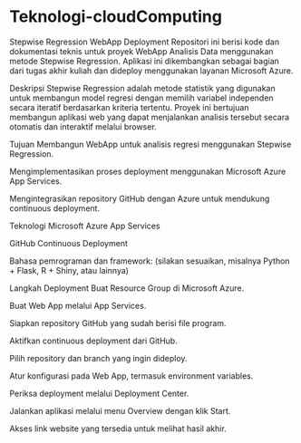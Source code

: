 # Teknologi-cloudComputing

Stepwise Regression WebApp Deployment
Repositori ini berisi kode dan dokumentasi teknis untuk proyek WebApp Analisis Data menggunakan metode Stepwise Regression. Aplikasi ini dikembangkan sebagai bagian dari tugas akhir kuliah dan dideploy menggunakan layanan Microsoft Azure.

Deskripsi
Stepwise Regression adalah metode statistik yang digunakan untuk membangun model regresi dengan memilih variabel independen secara iteratif berdasarkan kriteria tertentu. Proyek ini bertujuan membangun aplikasi web yang dapat menjalankan analisis tersebut secara otomatis dan interaktif melalui browser.

Tujuan
Membangun WebApp untuk analisis regresi menggunakan Stepwise Regression.

Mengimplementasikan proses deployment menggunakan Microsoft Azure App Services.

Mengintegrasikan repository GitHub dengan Azure untuk mendukung continuous deployment.

Teknologi
Microsoft Azure App Services

GitHub Continuous Deployment

Bahasa pemrograman dan framework: (silakan sesuaikan, misalnya Python + Flask, R + Shiny, atau lainnya)

Langkah Deployment
Buat Resource Group di Microsoft Azure.

Buat Web App melalui App Services.

Siapkan repository GitHub yang sudah berisi file program.

Aktifkan continuous deployment dari GitHub.

Pilih repository dan branch yang ingin dideploy.

Atur konfigurasi pada Web App, termasuk environment variables.

Periksa deployment melalui Deployment Center.

Jalankan aplikasi melalui menu Overview dengan klik Start.

Akses link website yang tersedia untuk melihat hasil akhir.
